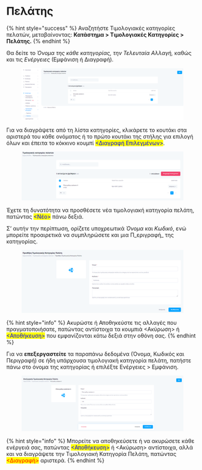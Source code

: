 # Πελάτης

{% hint style="success" %}
Αναζητήστε Τιμολογιακές κατηγορίες πελατών, μεταβαίνοντας: **Κατάστημα > Τιμολογιακές Κατηγορίες > Πελάτης.**
{% endhint %}

Θα δείτε το _Όνομα της κάθε κατηγορίας, την Τελευταία Αλλαγή,_ καθώς και τις _Ενέργειες_ (Εμφάνιση ή Διαγραφή).

<figure><img src="../../.gitbook/assets/ScreenHunter 78.png" alt=""><figcaption></figcaption></figure>

Για να διαγράψετε από τη λίστα κατηγορίες, κλικάρετε το κουτάκι στα αριστερά του κάθε ονόματος ή το πρώτο κουτάκι της στήλης για επιλογή όλων και έπειτα το κόκκινο κουμπί <mark style="color:blue;"><Διαγραφή Επιλεγμένων></mark>.

<figure><img src="../../.gitbook/assets/ScreenHunter 79.png" alt=""><figcaption></figcaption></figure>

Έχετε τη δυνατότητα να προσθέσετε νέα τιμολογιακή κατηγορία πελάτη, πατώντας <mark style="color:blue;"><Νέο></mark> πάνω δεξιά.

Σ’ αυτήν την περίπτωση, ορίζετε υποχρεωτικά _Όνομα_ και _Κωδικό_, ενώ μπορείτε προαιρετικά να συμπληρώσετε και μια Π_εριγραφή_ της κατηγορίας.

<figure><img src="../../.gitbook/assets/ScreenHunter 80.png" alt=""><figcaption></figcaption></figure>

{% hint style="info" %}
Ακυρώστε ή Αποθηκεύστε τις αλλαγές που πραγματοποιήσατε, πατώντας αντίστοιχα τα κουμπιά <Ακύρωση> ή <mark style="color:blue;"><Αποθήκευση></mark> που εμφανίζονται κάτω δεξιά στην οθόνη σας.
{% endhint %}

Για να **επεξεργαστείτε** τα παραπάνω δεδομένα (Όνομα, Κωδικός και Περιγραφή) σε ήδη υπάρχουσα τιμολογιακή κατηγορία πελάτη, πατήστε πάνω στο όνομα της κατηγορίας ή επιλέξτε Ενέργειες > Εμφάνιση.

<figure><img src="../../.gitbook/assets/ScreenHunter 78 (1).png" alt=""><figcaption></figcaption></figure>

{% hint style="info" %}
Μπορείτε να αποθηκεύσετε ή να ακυρώσετε κάθε ενέργειά σας, πατώντας <mark style="color:blue;"><Αποθήκευση></mark> ή <Ακύρωση> αντίστοιχα, αλλά και να διαγράψετε την Τιμολογιακή Κατηγορία Πελάτη, πατώντας <mark style="color:red;"><Διαγραφή></mark> αριστερά.
{% endhint %}
